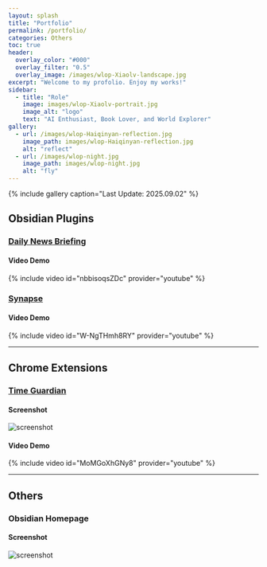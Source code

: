 ```yaml
---
layout: splash
title: "Portfolio"
permalink: /portfolio/
categories: Others
toc: true
header:
  overlay_color: "#000"
  overlay_filter: "0.5"
  overlay_image: /images/wlop-Xiaolv-landscape.jpg
excerpt: "Welcome to my profolio. Enjoy my works!"
sidebar:
  - title: "Role"
    image: images/wlop-Xiaolv-portrait.jpg
    image_alt: "logo"
    text: "AI Enthusiast, Book Lover, and World Explorer"
gallery:
  - url: /images/wlop-Haiqinyan-reflection.jpg
    image_path: images/wlop-Haiqinyan-reflection.jpg
    alt: "reflect"
  - url: /images/wlop-night.jpg
    image_path: images/wlop-night.jpg
    alt: "fly"
---
```


{% include gallery caption="Last Update: 2025.09.02" %}

## Obsidian Plugins

### [Daily News Briefing](https://github.com/ChenziqiAdam/Daily-News-Briefing)

#### Video Demo
{% include video id="nbbisoqsZDc" provider="youtube" %}


### [Synapse](https://github.com/ChenziqiAdam/Synapse)

#### Video Demo
{% include video id="W-NgTHmh8RY" provider="youtube" %}

---

## Chrome Extensions

### [Time Guardian](https://chromewebstore.google.com/detail/time-guardian/nooddbcedmaojbhgebdcjdnkjbojjjeb)

#### Screenshot
![screenshot](/images/time-guardian.png)

#### Video Demo
{% include video id="MoMGoXhGNy8" provider="youtube" %}

---

## Others

### Obsidian Homepage

#### Screenshot
![screenshot](/images/obsidian-homepage-dark.png)